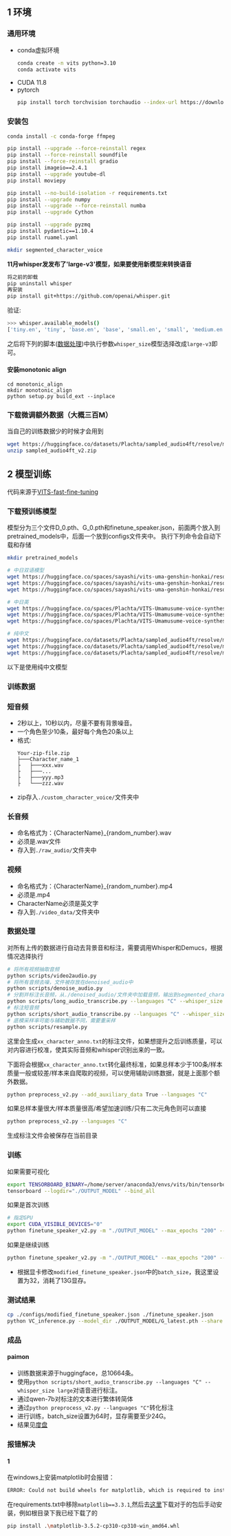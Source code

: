 ## 1 环境

### 通用环境
* conda虚拟环境
    ```bash
    conda create -n vits python=3.10
    conda activate vits
    ```
* CUDA 11.8
* pytorch
    ```bash
    pip install torch torchvision torchaudio --index-url https://download.pytorch.org/whl/cu118
    ```
### 安装包
```bash
conda install -c conda-forge ffmpeg

pip install --upgrade --force-reinstall regex
pip install --force-reinstall soundfile
pip install --force-reinstall gradio
pip install imageio==2.4.1
pip install --upgrade youtube-dl
pip install moviepy

pip install --no-build-isolation -r requirements.txt
pip install --upgrade numpy
pip install --upgrade --force-reinstall numba
pip install --upgrade Cython

pip install --upgrade pyzmq
pip install pydantic==1.10.4
pip install ruamel.yaml

mkdir segmented_character_voice
```

**11月whisper发发布了'large-v3'模型，如果要使用新模型来转换语音**
```bash
将之前的卸载
pip uninstall whisper
再安装
pip install git+https://github.com/openai/whisper.git
```
验证:
```bash
>>> whisper.available_models()
['tiny.en', 'tiny', 'base.en', 'base', 'small.en', 'small', 'medium.en', 'medium', 'large-v1', 'large-v2', 'large-v3', 'large']
```
之后将下列的脚本([数据处理](#数据处理))中执行参数`whisper_size`模型选择改成`large-v3`即可。

#### 安装monotonic align
```base
cd monotonic_align
mkdir monotonic_align
python setup.py build_ext --inplace
```

### 下载微调额外数据（大概三百M）
当自己的训练数据少的时候才会用到
```bash
wget https://huggingface.co/datasets/Plachta/sampled_audio4ft/resolve/main/sampled_audio4ft_v2.zip
unzip sampled_audio4ft_v2.zip
```

## 2 模型训练

代码来源于[VITS-fast-fine-tuning](https://github.com/Plachtaa/VITS-fast-fine-tuning/blob/main/README_ZH.md)

### 下载预训练模型
模型分为三个文件D_0.pth、G_0.pth和finetune_speaker.json，前面两个放入到pretrained_models中，后面一个放到configs文件夹中。
执行下列命令会自动下载和存储
```bash
mkdir pretrained_models

# 中日双语模型
wget https://huggingface.co/spaces/sayashi/vits-uma-genshin-honkai/resolve/main/model/D_0-p.pth -O ./pretrained_models/D_0.pth
wget https://huggingface.co/spaces/sayashi/vits-uma-genshin-honkai/resolve/main/model/G_0-p.pth -O ./pretrained_models/G_0.pth
wget https://huggingface.co/spaces/sayashi/vits-uma-genshin-honkai/resolve/main/model/config.json -O ./configs/finetune_speaker.json

# 中日英
wget https://huggingface.co/spaces/Plachta/VITS-Umamusume-voice-synthesizer/resolve/main/pretrained_models/D_trilingual.pth -O ./pretrained_models/D_0.pth
wget https://huggingface.co/spaces/Plachta/VITS-Umamusume-voice-synthesizer/resolve/main/pretrained_models/G_trilingual.pth -O ./pretrained_models/G_0.pth
wget https://huggingface.co/spaces/Plachta/VITS-Umamusume-voice-synthesizer/resolve/main/configs/uma_trilingual.json -O ./configs/finetune_speaker.json

# 纯中文
wget https://huggingface.co/datasets/Plachta/sampled_audio4ft/resolve/main/VITS-Chinese/D_0.pth -O ./pretrained_models/D_0.pth
wget https://huggingface.co/datasets/Plachta/sampled_audio4ft/resolve/main/VITS-Chinese/G_0.pth -O ./pretrained_models/G_0.pth
wget https://huggingface.co/datasets/Plachta/sampled_audio4ft/resolve/main/VITS-Chinese/config.json -O ./configs/finetune_speaker.json
```

以下是使用纯中文模型


### 训练数据

### 短音频

* 2秒以上，10秒以内，尽量不要有背景噪音。
* 一个角色至少10条，最好每个角色20条以上
* 格式:
    ```
    Your-zip-file.zip
    ├───Character_name_1
    ├   ├───xxx.wav
    ├   ├───...
    ├   ├───yyy.mp3
    ├   └───zzz.wav
    ```
* zip存入`./custom_character_voice/`文件夹中

### 长音频

* 命名格式为：{CharacterName}_{random_number}.wav
* 必须是.wav文件
* 存入到`./raw_audio/`文件夹中

### 视频
* 命名格式为：{CharacterName}_{random_number}.mp4
* 必须是.mp4
* CharacterName必须是英文字
* 存入到`./video_data/`文件夹中


### 数据处理
对所有上传的数据进行自动去背景音和标注，需要调用Whisper和Demucs，根据情况选择执行

```bash
# 将所有视频抽取音频
python scripts/video2audio.py
# 将所有音频去噪，文件被存放在denoised_audio中
python scripts/denoise_audio.py
# 分割并标注长音频，从./denoised_audio/文件夹中加载音频，输出到segmented_character_voice中
python scripts/long_audio_transcribe.py --languages "C" --whisper_size large
# 标注短音频
python scripts/short_audio_transcribe.py --languages "C" --whisper_size large
# 底模采样率可能与辅助数据不同，需要重采样
python scripts/resample.py
```

这里会生成`xx_character_anno.txt`的标注文件，如果想提升之后训练质量，可以对内容进行校准，使其实际音频和whisper识别出来的一致。

下面将会根据`xx_character_anno.txt`转化最终标准，如果总样本少于100条/样本质量一般或较差/样本来自爬取的视频，可以使用辅助训练数据，就是上面那个额外数据。

```bash
python preprocess_v2.py --add_auxiliary_data True --languages "C"
```

如果总样本量很大/样本质量很高/希望加速训练/只有二次元角色则可以直接
```bash
python preprocess_v2.py --languages "C"
```
生成标注文件会被保存在当前目录


### 训练

如果需要可视化
```bash
export TENSORBOARD_BINARY=/home/server/anaconda3/envs/vits/bin/tensorboard
tensorboard --logdir="./OUTPUT_MODEL" --bind_all
```

如果是首次训练
```bash
# 指定GPU
export CUDA_VISIBLE_DEVICES="0"
python finetune_speaker_v2.py -m "./OUTPUT_MODEL" --max_epochs "200" --drop_speaker_embed True 
```

如果是继续训练
```bash
python finetune_speaker_v2.py -m "./OUTPUT_MODEL" --max_epochs "200" --drop_speaker_embed False --cont True
```

* 根据显卡修改`modified_finetune_speaker.json`中的`batch_size`，我这里设置为32，消耗了13G显存。

### 测试结果
```bash
cp ./configs/modified_finetune_speaker.json ./finetune_speaker.json
python VC_inference.py --model_dir ./OUTPUT_MODEL/G_latest.pth --share True
```

### 成品

#### paimon

* 训练数据来源于huggingface，总10664条。
* 使用`python scripts/short_audio_transcribe.py --languages "C" --whisper_size large`对语音进行标注。
* 通过qwen-7b对标注的文本进行繁体转简体
* 通过`python preprocess_v2.py --languages "C"`转化标注
* 进行训练，batch_size设置为64时，显存需要至少24G。
* 结果见[度盘](https://pan.baidu.com/s/1SL5aqT4LqQXu2OU0_Ph40w?pwd=kuon)

### 报错解决

#### 1
在windows上安装matplotlib时会报错：
```bash
ERROR: Could not build wheels for matplotlib, which is required to install pyproject.toml-based projects
```
在requirements.txt中移除`matplotlib==3.3.1`,然后去[这里](https://www.lfd.uci.edu/~gohlke/pythonlibs/#matplotlib)下载对于的包后手动安装，例如根目录下我已经下载了的
```bash
pip install .\matplotlib-3.5.2-cp310-cp310-win_amd64.whl
```